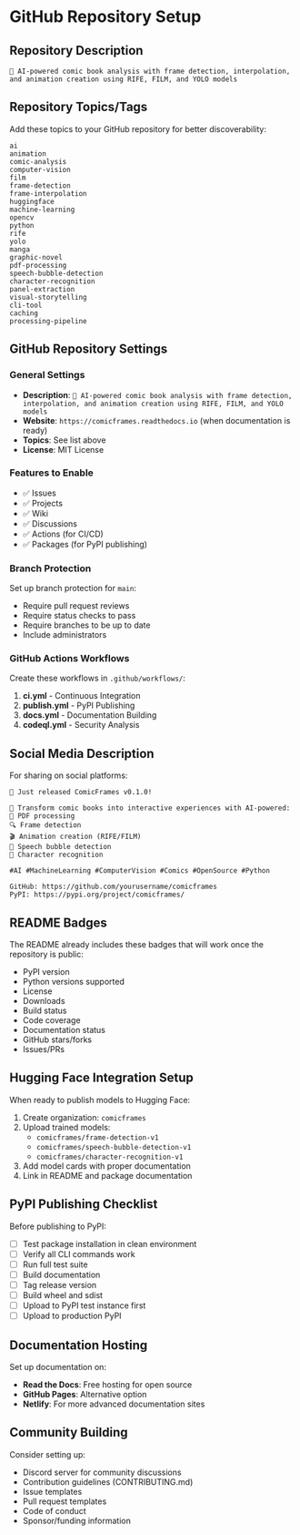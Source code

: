 # GitHub Repository Setup

## Repository Description
```
🎨 AI-powered comic book analysis with frame detection, interpolation, and animation creation using RIFE, FILM, and YOLO models
```

## Repository Topics/Tags
Add these topics to your GitHub repository for better discoverability:

```
ai
animation
comic-analysis
computer-vision
film
frame-detection
frame-interpolation
huggingface
machine-learning
opencv
python
rife
yolo
manga
graphic-novel
pdf-processing
speech-bubble-detection
character-recognition
panel-extraction
visual-storytelling
cli-tool
caching
processing-pipeline
```

## GitHub Repository Settings

### General Settings
- **Description**: `🎨 AI-powered comic book analysis with frame detection, interpolation, and animation creation using RIFE, FILM, and YOLO models`
- **Website**: `https://comicframes.readthedocs.io` (when documentation is ready)
- **Topics**: See list above
- **License**: MIT License

### Features to Enable
- ✅ Issues
- ✅ Projects  
- ✅ Wiki
- ✅ Discussions
- ✅ Actions (for CI/CD)
- ✅ Packages (for PyPI publishing)

### Branch Protection
Set up branch protection for `main`:
- Require pull request reviews
- Require status checks to pass
- Require branches to be up to date
- Include administrators

### GitHub Actions Workflows
Create these workflows in `.github/workflows/`:

1. **ci.yml** - Continuous Integration
2. **publish.yml** - PyPI Publishing  
3. **docs.yml** - Documentation Building
4. **codeql.yml** - Security Analysis

## Social Media Description
For sharing on social platforms:

```
🚀 Just released ComicFrames v0.1.0! 

🎨 Transform comic books into interactive experiences with AI-powered:
📖 PDF processing 
🔍 Frame detection
🎬 Animation creation (RIFE/FILM)
💬 Speech bubble detection  
👥 Character recognition

#AI #MachineLearning #ComputerVision #Comics #OpenSource #Python

GitHub: https://github.com/yourusername/comicframes
PyPI: https://pypi.org/project/comicframes/
```

## README Badges
The README already includes these badges that will work once the repository is public:

- PyPI version
- Python versions supported
- License
- Downloads
- Build status
- Code coverage
- Documentation status
- GitHub stars/forks
- Issues/PRs

## Hugging Face Integration Setup

When ready to publish models to Hugging Face:

1. Create organization: `comicframes` 
2. Upload trained models:
   - `comicframes/frame-detection-v1`
   - `comicframes/speech-bubble-detection-v1`
   - `comicframes/character-recognition-v1`
3. Add model cards with proper documentation
4. Link in README and package documentation

## PyPI Publishing Checklist

Before publishing to PyPI:

- [ ] Test package installation in clean environment
- [ ] Verify all CLI commands work
- [ ] Run full test suite
- [ ] Build documentation
- [ ] Tag release version
- [ ] Build wheel and sdist
- [ ] Upload to PyPI test instance first
- [ ] Upload to production PyPI

## Documentation Hosting

Set up documentation on:
- **Read the Docs**: Free hosting for open source
- **GitHub Pages**: Alternative option
- **Netlify**: For more advanced documentation sites

## Community Building

Consider setting up:
- Discord server for community discussions
- Contribution guidelines (CONTRIBUTING.md)
- Issue templates
- Pull request templates
- Code of conduct
- Sponsor/funding information
